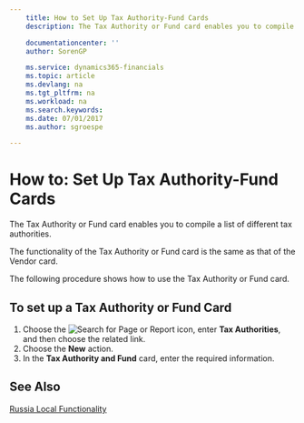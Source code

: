 ```yaml
---
    title: How to Set Up Tax Authority-Fund Cards
    description: The Tax Authority or Fund card enables you to compile a list of different tax authorities.

    documentationcenter: ''
    author: SorenGP

    ms.service: dynamics365-financials
    ms.topic: article
    ms.devlang: na
    ms.tgt_pltfrm: na
    ms.workload: na
    ms.search.keywords:
    ms.date: 07/01/2017
    ms.author: sgroespe

---
```

# How to: Set Up Tax Authority-Fund Cards
The Tax Authority or Fund card enables you to compile a list of different tax authorities.  

The functionality of the Tax Authority or Fund card is the same as that of the Vendor card.  

The following procedure shows how to use the Tax Authority or Fund card.  

## To set up a Tax Authority or Fund Card  

1.  Choose the ![Search for Page or Report](../../media/ui-search/search_small.png "Search for Page or Report icon") icon, enter **Tax Authorities**, and then choose the related link.  
2.  Choose the **New** action.  
3.  In the **Tax Authority and Fund** card, enter the required information.

## See Also
[Russia Local Functionality](russia-local-functionality.md)
